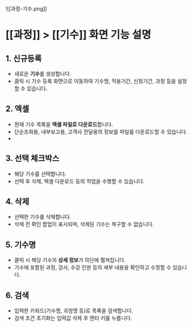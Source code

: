 ![[과정-기수.png]]

# [[과정]] > [[기수]] 화면 기능 설명

## 1. 신규등록
- 새로운 **기수**를 생성합니다.  
- 클릭 시 기수 등록 화면으로 이동하여 기수명, 적용기간, 신청기간, 과정 등을 설정할 수 있습니다.

## 2. 엑셀
- 현재 기수 목록을 **엑셀 파일로 다운로드**합니다.  
- 단순조회용, 내부보고용, 고객사 전달용의 정보를 파일를 다운로드할 수 있습니다.
- 
## 3. 선택 체크박스
- 해당 기수를 선택합니다.  
- 선택 후 삭제, 엑셀 다운로드 등의 작업을 수행할 수 있습니다.

## 4. 삭제
- 선택한 기수를 삭제합니다.  
- 삭제 전 확인 팝업이 표시되며, 삭제된 기수는 복구할 수 없습니다.

## 5. 기수명
- 클릭 시 해당 기수의 **상세 정보**가 하단에 펼쳐집니다.  
- 기수에 포함된 과정, 강사, 수강 인원 등의 세부 내용을 확인하고 수정할 수 있습니다.

## 6. 검색
- 입력한 키워드(기수명, 과정명 등)로 목록을 검색합니다.  
- 검색 조건 초기화는 입력값 삭제 후 엔터 키를 누릅니다.
